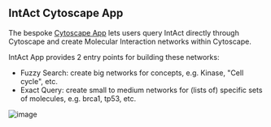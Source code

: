 ## IntAct Cytoscape App

The bespoke [Cytoscape App](https://apps.cytoscape.org/apps/intactapp) lets users query IntAct directly through Cytoscape and create Molecular Interaction networks within Cytoscape.

IntAct App provides 2 entry points for building these networks:
- Fuzzy Search: create big networks for concepts, e.g. Kinase, "Cell cycle", etc.
- Exact Query: create small to medium networks for (lists of) specific sets of molecules, e.g. brca1, tp53, etc.

![image](https://user-images.githubusercontent.com/10517124/132240357-6937cc02-0dda-444c-aad7-01a26b8423ea.png)
